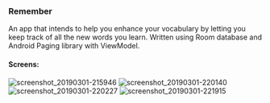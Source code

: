 ### Remember
An app that intends to help you enhance your vocabulary by letting you keep track of all the new words you learn. 
Written using Room database and Android Paging library with ViewModel.

#### Screens: 
![screenshot_20190301-215946](https://user-images.githubusercontent.com/34805906/53652192-4993c180-3c6e-11e9-87d5-5dc1227dfc59.png) ![screenshot_20190301-220140](https://user-images.githubusercontent.com/34805906/53652198-4e587580-3c6e-11e9-8681-5f8c8c3ae2fc.png)
![screenshot_20190301-220227](https://user-images.githubusercontent.com/34805906/53652205-50bacf80-3c6e-11e9-883e-13488f328ed8.png) ![screenshot_20190301-221915](https://user-images.githubusercontent.com/34805906/53653257-ef483000-3c70-11e9-9d27-c6f3c1501982.png)



